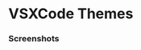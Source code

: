 # VSXCode Themes

### Screenshots
<!-- ![image](./screenshot-light.png)
![image](./screenshot-dark.png) -->